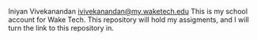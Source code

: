 Iniyan Vivekanandan 
ivivekanandan@my.waketech.edu
This is my school account for Wake Tech. 
This repository will hold my assigments, and I will turn the link to this repository in. 